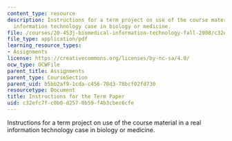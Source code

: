 ```yaml
---
content_type: resource
description: Instructions for a term project on use of the course material in a real
  information technology case in biology or medicine.
file: /courses/20-453j-biomedical-information-technology-fall-2008/c32efc7fc0b0d2570b59f4b3cbec6cfe_termpaper_instr.pdf
file_type: application/pdf
learning_resource_types:
- Assignments
license: https://creativecommons.org/licenses/by-nc-sa/4.0/
ocw_type: OCWFile
parent_title: Assignments
parent_type: CourseSection
parent_uid: b5bb2af9-1cda-c456-78d3-78bcf02fd730
resourcetype: Document
title: Instructions for the Term Paper
uid: c32efc7f-c0b0-d257-0b59-f4b3cbec6cfe
---
```

Instructions for a term project on use of the course material in a real information technology case in biology or medicine.